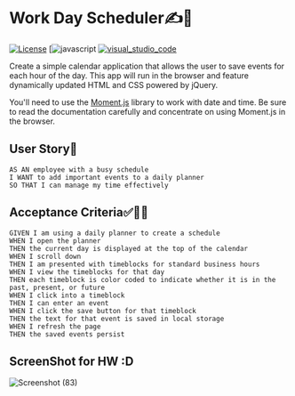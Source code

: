 # Work Day Scheduler✍📖
[![License](https://img.shields.io/badge/License-Apache%202.0-blue.svg)](https://opensource.org/licenses/Apache-2.0)
[![javascript](https://aleen42.github.io/badges/src/javascript.svg) 
[![visual_studio_code](https://aleen42.github.io/badges/src/visual_studio_code.svg)](https://code.visualstudio.com) 


Create a simple calendar application that allows the user to save events for each hour of the day. This app will run in the browser and feature dynamically updated HTML and CSS powered by jQuery.

You'll need to use the [Moment.js](https://momentjs.com/) library to work with date and time. Be sure to read the documentation carefully and concentrate on using Moment.js in the browser.

## User Story🙌

```
AS AN employee with a busy schedule
I WANT to add important events to a daily planner
SO THAT I can manage my time effectively
```

## Acceptance Criteria✅👨‍💻

```
GIVEN I am using a daily planner to create a schedule
WHEN I open the planner
THEN the current day is displayed at the top of the calendar
WHEN I scroll down
THEN I am presented with timeblocks for standard business hours
WHEN I view the timeblocks for that day
THEN each timeblock is color coded to indicate whether it is in the past, present, or future
WHEN I click into a timeblock
THEN I can enter an event
WHEN I click the save button for that timeblock
THEN the text for that event is saved in local storage
WHEN I refresh the page
THEN the saved events persist
```

## ScreenShot for HW :D
![Screenshot (83)](https://user-images.githubusercontent.com/62157127/88461673-823fc680-ce73-11ea-9ed0-1fb34a744aa9.png)
